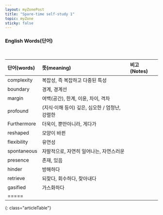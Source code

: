 ```yaml
---
layout: myZonePost
title: "Spare-time self-study 1"
topic: myZone
sticky: false
---
```


### English Words(단어)   
   
<br>

| 단어(words) | 뜻(meaning) | 비고(Notes) |
|:------------|:------------|:-----------|
| complexity | 복잡성, 즉 복잡하고 다중된 특성 |  |
| boundary | 경계, 경계선 |  |
| margin | 여백(공간), 한계, 이윤, 차이, 격차 |  |
| profound | (지식·이해 등이) 깊은, 심오한 / 엄청난, 강렬한 |  |
| Furthermore | 더욱이, 뿐만아니라, 게다가 |  |
| reshaped | 모양이 바뀐 |  |
| flexibility | 유연성 | |
| spontaneous | 자발적으로, 자연히 일어나는, 자연스러운 | |
| presence | 존재, 있음 | |
| hinder | 방해하다 | |
| retrieve | 되찾다, 회수하다, 찾아내다 | |
| gasified | 가스화하다 | |
|=====
{: class="articleTable"}